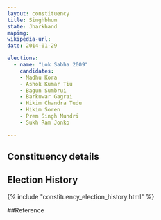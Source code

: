```yaml
---
layout: constituency
title: Singhbhum
state: Jharkhand
mapimg: 
wikipedia-url: 
date: 2014-01-29

elections: 
  - name: "Lok Sabha 2009"
    candidates: 
    - Madhu Kora 
    - Ashok Kumar Tiu 
    - Bagun Sumbrui 
    - Barkuwar Gagrai 
    - Hikim Chandra Tudu 
    - Hikim Soren 
    - Prem Singh Mundri 
    - Sukh Ram Jonko 

---
```

## Constituency details


## Election History
{% include "constituency_election_history.html" %}

##Reference
